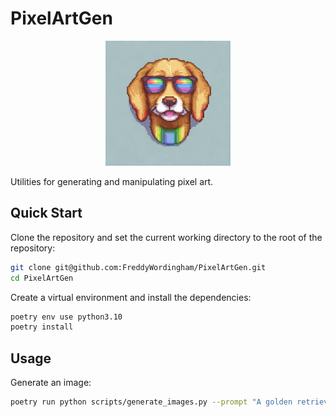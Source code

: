 # PixelArtGen

<p align="center">
    <img src="./assets/icons/A_golden_retriever_with_rainbow_sunglasses.png" alt="arc-chat logo" width="200" height="200">
</p>

Utilities for generating and manipulating pixel art.

## Quick Start

Clone the repository and set the current working directory to the root of the repository:

```bash
git clone git@github.com:FreddyWordingham/PixelArtGen.git
cd PixelArtGen
```

Create a virtual environment and install the dependencies:

```bash
poetry env use python3.10
poetry install
```

## Usage

Generate an image:

```bash
poetry run python scripts/generate_images.py --prompt "A golden retriever" --num_images 7
```
